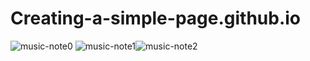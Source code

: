 # Creating-a-simple-page.github.io

![music-note0](https://github.com/user-attachments/assets/01b9367c-3f37-43c2-9977-c4a36b8b8e28)
![music-note1](https://github.com/user-attachments/assets/77545ac6-8f1a-40e2-9bb9-f65ae2a4e882)![music-note2](https://github.com/user-attachments/assets/24bfcfaa-643a-4fd0-b367-5199b7357c5f)
